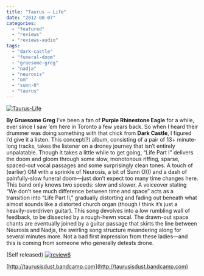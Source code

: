 ```yaml
---
title: "Taurus – Life"
date: "2012-08-07"
categories: 
  - "featured"
  - "reviews"
  - "reviews-audio"
tags: 
  - "dark-castle"
  - "funeral-doom"
  - "gruesome-greg"
  - "nadja"
  - "neurosis"
  - "om"
  - "sunn-0"
  - "taurus"
---
```


[![](http://www.hellbound.ca/wp-content/uploads/2012/08/Taurus-Life.jpg "Taurus-Life")](http://www.hellbound.ca/2012/08/taurus-life/taurus-life/)

**By Gruesome Greg** I’ve been a fan of **Purple Rhinestone Eagle** for a while, ever since I saw ‘em here in Toronto a few years back. So when I heard their drummer was doing something with that chick from **Dark Castle**, I figured I’d give it a listen. This concept(?) album, consisting of a pair of 13+ minute-long tracks, takes the listener on a droney journey that isn’t entirely unpalatable. Though it takes a little while to get going, “Life Part I” delivers the doom and gloom through some slow, monotonous riffing, sparse, spaced-out vocal passages and some surprisingly clean tones. A touch of (earlier) OM with a sprinkle of Neurosis, a bit of Sunn O))) and a dash of painfully-slow funeral doom—just don’t expect too many time changes here. This band only knows two speeds: slow and slower. A voiceover stating “We don’t see much difference between time and space” acts as a transition into “Life Part II,” gradually distorting and fading out beneath what almost sounds like a distorted church organ (though I think it’s just a heavily-overdriven guitar). This song devolves into a low rumbling wall of feedback, to be dissected by a rough-hewn vocal. The drawn-out space chants are eventually joined by a guitar passage that skirts the line between Neurosis and Nadja, the swirling song structure meandering along for several minutes more. Not a bad first impression from these ladies—and this is coming from someone who generally detests drone.

(Self released) [![](http://www.hellbound.ca/wp-content/uploads/2009/08/review6.png "review6")](http://www.hellbound.ca/2009/08/axis-powers-marching-towards-destruction/review6/)

[http://taurusisdust.bandcamp.com](http://taurusisdust.bandcamp.com)
